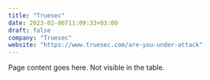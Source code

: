 ```yaml
---
title: "Truesec"
date: 2023-02-06T11:09:33+03:00
draft: false
company: "Truesec"
website: "https://www.truesec.com/are-you-under-attack"
---
```


Page content goes here. Not visible in the table.
